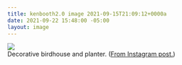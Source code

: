 ```yaml
---
title: kenbooth2.0 image 2021-09-15T21:09:12+0000a
date: 2021-09-22 15:48:00 -05:00
layout: image
---
```


<img src="https://www.dropbox.com/s/taysvho7laqb7m3/241960481_1533314857021974_165288117251382407_n.jpg?dl=0"><br>
Decorative birdhouse and planter. (<a href="https://www.instagram.com/p/CT21lpIvIeb/">From Instagram post.</a>)